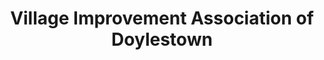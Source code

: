---
layout: repo
title: "Village Improvement Association of Doylestown"
id: 13859
permalink: repos/13859/
---